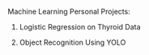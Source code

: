 Machine Learning Personal Projects:

1) Logistic Regression on Thyroid Data

2) Object Recognition Using YOLO
